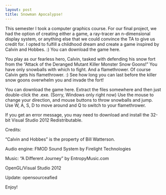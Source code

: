 ```yaml
---
layout: post
title: Snowman Apocalypse!
---
```


This semester I took a computer graphics course. For our final project, we had
the option of creating either a game, a ray-tracer  an n-dimensional display
system, or anything else that we could convince the TA to give us credit for. I
opted to fulfill a childhood dream and create a game inspired by Calvin and
Hobbes. :)  You can download the game here.

You play as our fearless hero, Calvin,   tasked with defending his snow fort
from the “Attack of the Deranged Mutant Killer Monster Snow Goons!” You have
only snowballs with which to fight. And a flamethrower. Of course Calvin gets
his flamethrower. :) See how long you can last before the killer snow goons
overwhelm you and invade the fort!

You can download the game here. Extract the files somewhere and then just
double-click the .exe. (Sorry, Windows only right now) Use the mouse to change
your direction, and mouse buttons to throw snowballs and jump. Use W, A, S, D
to move around and Q to switch to your flamethrower.

If you get an error message, you may need to download and install the 32-bit
Visual Studio 2012 Redistributable.

Credits:

“Calvin and Hobbes” is the property of Bill Watterson.

Audio engine: FMOD Sound System by Firelight Technologies

Music: “A Different Journey” by EntropyMusic.com

OpenGL/Visual Studio 2012

Update: opensourceafied

Enjoy!
